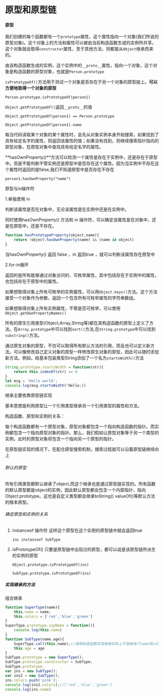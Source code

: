 # 原型和原型链

#### 原型

我们创建的每个函数都有一个`prototype`属性，这个属性指向一个对象(我们所说的原型对象)。这个对象上的方法和属性可以被由当前构造函数生成的实例所共享。这个对象就会取得`constructor`属性，至于其他方法，则都是从`Object`继承而来的。

由该构造函数生成的实例，这个实例中的`__proto__`属性，指向一个对象，这个对象是构造函数的原型对象，也就是`Person.prototype`

`isPrototypeOf()`方法用于测试一个对象是否存在于另一个对象的原型链上。**可以方便地取得一个对象的原型**

`Person.prototype.isPrototypeOf(person1)`

`Object.getPrototypeOf()`返回`__proto__`的值

`Object.getPrototypeOf(person1) == Person.prototype`

`Object.getPrototypeOf(person1).name`

每当代码读取某个对象的某个属性时，会先从对象实例本身开始搜索，如果找到了具有给定名字的属性，则返回该属性的值；如果没有找到，则继续搜索指针指向的原型对象，在原型对象中查找具有给定名字的属性。

**hasOwnProperty()**方法可以检测一个属性是存在于实例中，还是存在于原型中。但是不能判断不管实例还是原型中是否存在这个属性。因为当实例中不存在这个属性时返回的是false,我们不知道原型中是否存在不存在

`person1.hasOwnProperty("name")`



原型与in操作符

1.单独使用 in 

判断该属性是否在对象中，无论该属性是在实例中还是在实例中。

同时使用hasOwnProperty() 方法和 in 操作符，可以确定该属性是在对象中，还是在原型中，还是不存在。

```javascript
function hasPrototypeProperty(object,name){
    return !object.hasOwnProperty(name) && (name in object)
}
```

当hasOwnProperty() 返回 false ，in 返回true ，就可以判断该属性存在原型中

2.for-in循环

返回的是所有能够通过对象访问的、可枚举属性，其中包括存在于实例中的属性，也包括存在于原型中的属性。

如果想取得对象上所有可枚举的实例属性，可以用`Object.keys()`方法。这个方法接受一个对象作为参数，返回一个包含所有可枚举属性的字符串数组。

如果想取得对象上所有实例属性，不管是否可枚举，可以使用`Object.getOwnPropertyNames()`



所有的原生引用类型(Object,Array,String等)都在其构造函数的原型上定义了方法。在`Array.prototype`中可以找到`sort()`方法,在`String.prototype`中可以找到`substring()`方法。

通过原生对象的原型，不仅可以取得所有默认方法的引用，而且也可以定义新方法。可以像修改自己定义对象的原型一样修改原生对象的原型，因此可以随时添加新方法。例如，给基本包装类型String添加了一个名为`startsWidth()`方法

```javascript
String.prototype.startsWidth = function(str){
    return this.indexOf(str) == 0
}
let msg = 'Hello world';
console.log(msg.startsWidth(‘Hello;))
```



继承主要依靠原型链实现

基本思想是利用原型让一个引用类型继承另一个引用类型的属性和方法。

构造函数、原型和实例的关系：

每个构造函数都有一个原型对象，原型对象都包含一个指向构造函数的指针。而实例都包含一个指向原型对象的指针。那么，我们假如让原型对象等于另一个类型的实例，此时的原型对象将包含一个指向另一个原型的指针。

在原型链实现的情况下，在配合原型搜索机制，搜索过程就可以沿着原型链继续向上

###### 默认的原型

所有引用类型都默认继承了object,而这个继承也是通过原型链实现的。所有函数的默认原型都是object的实例，因此默认原型都会包含一个内部指针，指向Object.prototype。这也是自定义类型都会继承toString() valueOf()等默认方法的根本原型。

###### 确定原型和实例的关系

1. instanceof 操作符 这样这个原型在这个实例的原型链中就会返回true

   `ins instanceof SubType`

2. isPrototypeOf() 只要是原型链中出现过的原型，都可以说是该原型链所派生的实例的原型

   `Object.prototype.isPrototypeOf(ins)`

   `SubType.prototype.isPrototypeOf(ins)`

##### 实现继承的方法

组合继承

```javascript
function SuperType(name){
	this.name = name;
	this.colors = ['red','blue','green']
}
SuperType.prototype.sayName = function(){
	console.log(this.name)
}
function SubType(name,age){
	SuperType.call(this,name);//借用构造函数实现继承实际上不是继承了name和color属性，而是在SubType中设置了一个name和color
	this.age = age
}
SubType.prototype = new SuperType();
SubType.prototype.constructor = SubType;
SubType.prototype.
var ins = new SubType();
var ins2 = new SubType();
ins.colors.push('pink');
console.log(ins2.colors);//['red','blue','green']
console.log(ins.name)
```



